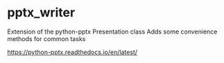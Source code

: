# pptx_writer

Extension of the python-pptx Presentation class
Adds some convenience methods for common tasks

https://python-pptx.readthedocs.io/en/latest/
